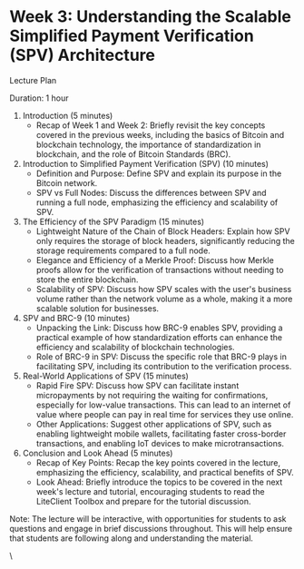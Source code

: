 # Week 3: Understanding the Scalable Simplified Payment Verification (SPV) Architecture

Lecture Plan

Duration: 1 hour

1. Introduction (5 minutes)
   * Recap of Week 1 and Week 2: Briefly revisit the key concepts covered in the previous weeks, including the basics of Bitcoin and blockchain technology, the importance of standardization in blockchain, and the role of Bitcoin Standards (BRC).
2. Introduction to Simplified Payment Verification (SPV) (10 minutes)
   * Definition and Purpose: Define SPV and explain its purpose in the Bitcoin network.
   * SPV vs Full Nodes: Discuss the differences between SPV and running a full node, emphasizing the efficiency and scalability of SPV.
3. The Efficiency of the SPV Paradigm (15 minutes)
   * Lightweight Nature of the Chain of Block Headers: Explain how SPV only requires the storage of block headers, significantly reducing the storage requirements compared to a full node.
   * Elegance and Efficiency of a Merkle Proof: Discuss how Merkle proofs allow for the verification of transactions without needing to store the entire blockchain.
   * Scalability of SPV: Discuss how SPV scales with the user's business volume rather than the network volume as a whole, making it a more scalable solution for businesses.
4. SPV and BRC-9 (10 minutes)
   * Unpacking the Link: Discuss how BRC-9 enables SPV, providing a practical example of how standardization efforts can enhance the efficiency and scalability of blockchain technologies.
   * Role of BRC-9 in SPV: Discuss the specific role that BRC-9 plays in facilitating SPV, including its contribution to the verification process.
5. Real-World Applications of SPV (15 minutes)
   * Rapid Fire SPV: Discuss how SPV can facilitate instant micropayments by not requiring the waiting for confirmations, especially for low-value transactions. This can lead to an internet of value where people can pay in real time for services they use online.
   * Other Applications: Suggest other applications of SPV, such as enabling lightweight mobile wallets, facilitating faster cross-border transactions, and enabling IoT devices to make microtransactions.
6. Conclusion and Look Ahead (5 minutes)
   * Recap of Key Points: Recap the key points covered in the lecture, emphasizing the efficiency, scalability, and practical benefits of SPV.
   * Look Ahead: Briefly introduce the topics to be covered in the next week's lecture and tutorial, encouraging students to read the LiteClient Toolbox and prepare for the tutorial discussion.

Note: The lecture will be interactive, with opportunities for students to ask questions and engage in brief discussions throughout. This will help ensure that students are following along and understanding the material.

\
